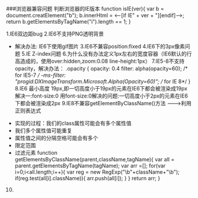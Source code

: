 
###浏览器兼容问题
判断浏览器的IE版本
  function isIE(ver){
    var b = document.creatElement("b");
    b.innerHtml = <--[if IE" + ver + "]<i></i>[endif]-->;
    return b.getElementsByTagName("i").length == 1;
  }

1.IE6双边距bug
2.IE6不支持PNG透明背景
  * 解决办法: IE6下使用gif图片
3.IE6不兼容position:fixed
4.IE6<a>下的<img>3px像素问题
5.IE Z-index问题
6.为什么没有办法定义1px左右的宽度容器（IE6默认的行高造成的，使用over:hidden,zoom:0.08 line-height:1px）
7.IE5-8不支持opacity，解决办法：
  .opacity {
      opacity: 0.4
      filter: alpha(opacity=60); /* for IE5-7 */
      -ms-filter: "progid:DXImageTransform.Microsoft.Alpha(Opacity=60)"; /* for IE 8*/
  }
8.IE6 最小高度 19px,即一切高度小于19px的元素在IE6下都会被渲染成19px
        解决一:font-size:0
          用font-size:0解决的问题:一切高度小于2px的元素在IE6下都会被渲染成2px
9.IE8不兼容getElementByClassName()方法   --->利用正则表达式
  - 实现的过程：我们的class属性可能会有多个属性值
  - 我们多个属性值可能重复
  - 属性值之间的分隔空格可能会有多个
  - 限定范围
  - 过滤元素
  function getElementsByClassName(parent,className,tagName){
    var all = parent.getElementsByTagName(tagName);
    var arr =[];
    for(var i=0;i<all.length;i++){
      var reg = new RegExp("\\b"+className+"\\b");
      if(reg.test(all[i].className)){
        arr.push(all[i]);
      }
    }
    return arr;
  }
10.

	